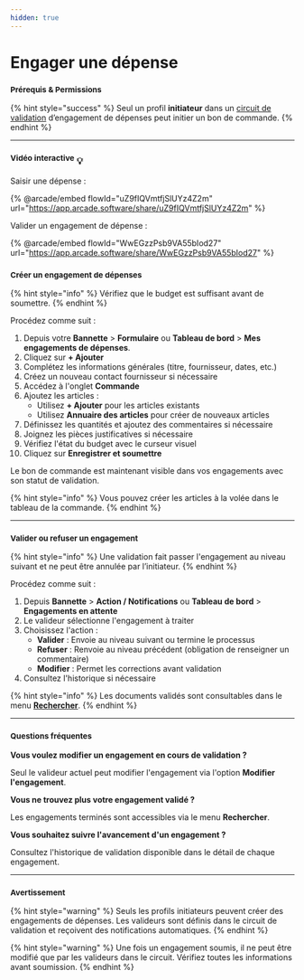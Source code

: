 ```yaml
---
hidden: true
---
```


# Engager une dépense

### <sup>**Prérequis & Permissions**</sup>

{% hint style="success" %}
Seul un profil **initiateur** dans un [circuit de validation](../workflow/circuit-de-validation.md) d’engagement de dépenses peut initier un bon de commande.
{% endhint %}

***

### <sup>**Vidéo interactive**</sup> :bulb:

Saisir une dépense :

{% @arcade/embed flowId="uZ9fIQVmtfjSlUYz4Z2m" url="https://app.arcade.software/share/uZ9fIQVmtfjSlUYz4Z2m" %}

Valider un engagement de dépense :

{% @arcade/embed flowId="WwEGzzPsb9VA55bIod27" url="https://app.arcade.software/share/WwEGzzPsb9VA55bIod27" %}

### <sup>**Créer un engagement de dépenses**</sup>

{% hint style="info" %}
Vérifiez que le budget est suffisant avant de soumettre.
{% endhint %}

Procédez comme suit :

1. Depuis votre **Bannette** > **Formulaire** ou **Tableau de bord** > **Mes engagements de dépenses**.
2. Cliquez sur **+ Ajouter**
3. Complétez les informations générales (titre, fournisseur, dates, etc.)
4. Créez un nouveau contact fournisseur si nécessaire
5. Accédez à l'onglet **Commande**
6. Ajoutez les articles :
   * Utilisez **+ Ajouter** pour les articles existants
   * Utilisez **Annuaire des articles** pour créer de nouveaux articles
7. Définissez les quantités et ajoutez des commentaires si nécessaire
8. Joignez les pièces justificatives si nécessaire
9. Vérifiez l'état du budget avec le curseur visuel
10. Cliquez sur **Enregistrer et soumettre**

Le bon de commande est maintenant visible dans vos engagements avec son statut de validation.

{% hint style="info" %}
Vous pouvez créer les articles à la volée dans le tableau de la commande.
{% endhint %}

***

### <sup>**Valider ou refuser un engagement**</sup>

{% hint style="info" %}
Une validation fait passer l'engagement au niveau suivant et ne peut être annulée par l’initiateur.
{% endhint %}

Procédez comme suit :

1. Depuis **Bannette** > **Action / Notifications** ou **Tableau de bord** > **Engagements en attente**
2. Le valideur sélectionne l'engagement à traiter
3. Choisissez l'action :
   * **Valider** : Envoie au niveau suivant ou termine le processus
   * **Refuser** : Renvoie au niveau précédent (obligation de renseigner un commentaire)
   * **Modifier** : Permet les corrections avant validation
4. Consultez l'historique si nécessaire

{% hint style="info" %}
Les documents validés sont consultables dans le menu [**Rechercher**](../../gestion-des-documents/rechercher-un-document.md).
{% endhint %}

***

### <sup>**Questions fréquentes**</sup>

**Vous voulez modifier un engagement en cours de validation ?**

Seul le valideur actuel peut modifier l'engagement via l'option **Modifier l'engagement**.

**Vous ne trouvez plus votre engagement validé ?**

Les engagements terminés sont accessibles via le menu **Rechercher**.

**Vous souhaitez suivre l'avancement d'un engagement ?**

Consultez l'historique de validation disponible dans le détail de chaque engagement.

***

### <sup>**Avertissement**</sup>

{% hint style="warning" %}
Seuls les profils initiateurs peuvent créer des engagements de dépenses. Les valideurs sont définis dans le circuit de validation et reçoivent des notifications automatiques.
{% endhint %}

{% hint style="warning" %}
Une fois un engagement soumis, il ne peut être modifié que par les valideurs dans le circuit. Vérifiez toutes les informations avant soumission.
{% endhint %}
